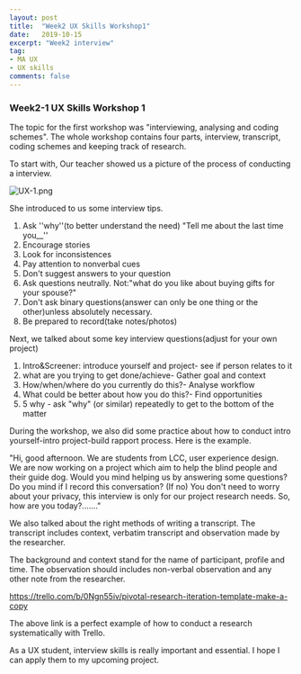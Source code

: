 ```yaml
---
layout: post
title:  "Week2 UX Skills Workshop1"
date:   2019-10-15
excerpt: "Week2 interview"
tag:
- MA UX 
- UX skills
comments: false
---
```


### Week2-1 UX Skills Workshop 1

The topic for the first workshop was "interviewing, analysing and coding schemes". The whole workshop contains four parts, interview, transcript, coding schemes and keeping track of research.

To start with, Our teacher showed us a picture of the process of conducting a interview.

![UX-1.png](https://i.loli.net/2019/10/17/R9gIJyTkPFU2GX5.png)

She introduced to us some interview tips.

1. Ask ''why''(to better understand the need)  "Tell me about the last time you__''
2. Encourage stories
3. Look for inconsistences
4. Pay attention to nonverbal cues
5. Don't suggest answers to your question
6. Ask questions neutrally. Not:"what do you like about buying gifts for your spouse?"
7. Don't ask binary questions(answer can only be one thing or the other)unless absolutely necessary.
8. Be prepared to record(take notes/photos)



Next, we talked about some key interview questions(adjust for your own project)

1. Intro&Screener: introduce yourself and project- see if person relates to it
2. what are you trying to get done/achieve- Gather goal and context
3. How/when/where do you currently do this?- Analyse workflow
4. What could be better about how you do this?- Find opportunities
5.  5 why - ask "why" (or similar) repeatedly to get to the bottom of the matter



During the workshop, we also did some practice about how to conduct intro yourself-intro project-build rapport process. Here is the example.

"Hi, good afternoon. We are students from LCC, user experience design. We are now working on a project which aim to help the blind people and their guide dog. Would you mind helping us by answering some questions? Do you mind if I record this conversation? (If no) You don't need to worry about your privacy, this interview is only for our project research needs. So, how are you today?......." 

We also talked about the right methods of writing a transcript. The transcript includes context, verbatim transcript and observation made by the researcher.

The background and context stand for the name of participant, profile and time. The observation should includes non-verbal observation and any other note from the researcher.

https://trello.com/b/0Ngn55iv/pivotal-research-iteration-template-make-a-copy

The above link is a perfect example of how to conduct a research systematically with Trello.

As a UX student, interview skills is really important and essential. I hope I can apply them to my upcoming project.













